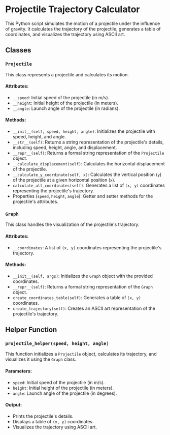 # Projectile Trajectory Calculator

This Python script simulates the motion of a projectile under the influence of gravity. It calculates the trajectory of the projectile, generates a table of coordinates, and visualizes the trajectory using ASCII art.

## Classes

### `Projectile`
This class represents a projectile and calculates its motion.

#### Attributes:
- `__speed`: Initial speed of the projectile (in m/s).
- `__height`: Initial height of the projectile (in meters).
- `__angle`: Launch angle of the projectile (in radians).

#### Methods:
- `__init__(self, speed, height, angle)`: Initializes the projectile with speed, height, and angle.
- `__str__(self)`: Returns a string representation of the projectile's details, including speed, height, angle, and displacement.
- `__repr__(self)`: Returns a formal string representation of the `Projectile` object.
- `__calculate_displacement(self)`: Calculates the horizontal displacement of the projectile.
- `__calculate_y_coordinate(self, x)`: Calculates the vertical position (`y`) of the projectile at a given horizontal position (`x`).
- `calculate_all_coordinates(self)`: Generates a list of `(x, y)` coordinates representing the projectile's trajectory.
- Properties (`speed`, `height`, `angle`): Getter and setter methods for the projectile's attributes.

### `Graph`
This class handles the visualization of the projectile's trajectory.

#### Attributes:
- `__coordinates`: A list of `(x, y)` coordinates representing the projectile's trajectory.

#### Methods:
- `__init__(self, args)`: Initializes the `Graph` object with the provided coordinates.
- `__repr__(self)`: Returns a formal string representation of the `Graph` object.
- `create_coordinates_table(self)`: Generates a table of `(x, y)` coordinates.
- `create_trajectory(self)`: Creates an ASCII art representation of the projectile's trajectory.

## Helper Function

### `projectile_helper(speed, height, angle)`
This function initializes a `Projectile` object, calculates its trajectory, and visualizes it using the `Graph` class.

#### Parameters:
- `speed`: Initial speed of the projectile (in m/s).
- `height`: Initial height of the projectile (in meters).
- `angle`: Launch angle of the projectile (in degrees).

#### Output:
- Prints the projectile's details.
- Displays a table of `(x, y)` coordinates.
- Visualizes the trajectory using ASCII art.